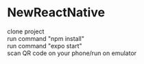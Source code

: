 # NewReactNative

clone project <br/>
run command "npm install" <br/>
run command "expo start" <br/>
scan QR code on your phone/run on emulator

